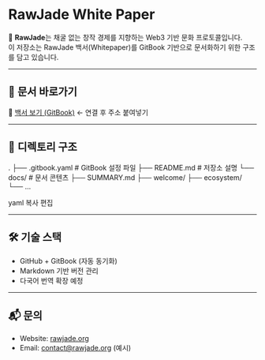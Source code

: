 # RawJade White Paper

🌿 **RawJade**는 채굴 없는 창작 경제를 지향하는 Web3 기반 문화 프로토콜입니다.  
이 저장소는 RawJade 백서(Whitepaper)를 GitBook 기반으로 문서화하기 위한 구조를 담고 있습니다.

---

## 🔗 문서 바로가기

📘 [백서 보기 (GitBook)](https://app.gitbook.com/o/...) ← 연결 후 주소 붙여넣기

---

## 📁 디렉토리 구조

.
├── .gitbook.yaml # GitBook 설정 파일
├── README.md # 저장소 설명
└── docs/ # 문서 콘텐츠
├── SUMMARY.md
├── welcome/
├── ecosystem/
└── ...

yaml
복사
편집

---

## 🛠 기술 스택

- GitHub + GitBook (자동 동기화)
- Markdown 기반 버전 관리
- 다국어 번역 확장 예정

---

## 📬 문의

- Website: [rawjade.org](https://rawjade.org)
- Email: contact@rawjade.org (예시)
